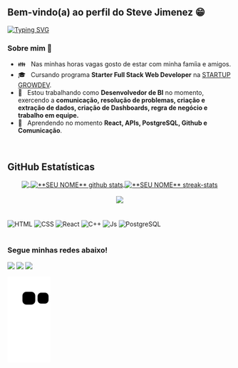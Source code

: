 ## Bem-vindo(a) ao perfil do Steve Jimenez 😁

[![Typing SVG](https://readme-typing-svg.herokuapp.com?font=Fira+Code&size=15&duration=2500&pause=10&color=00FFFF&center=true&multiline=true&height=100&lines=%22Nenhum+homem+%C3%A9+melhor+que+uma;m%C3%A1quina+e+nenhuma+m%C3%A1quina+%C3%A9+melhor;do+que+um+homem+com+uma+m%C3%A1quina.%22;Paul+Tudor+Jones)](https://git.io/typing-svg)

<h3>  Sobre mim 💪  </h3>

- 👪 &nbsp; Nas minhas horas vagas gosto de estar com minha famíia e amigos.
- 🎓 &nbsp; Cursando programa **Starter Full Stack Web Developer** na <a href="https://www.growdev.com.br/">STARTUP GROWDEV</a>.
- 💼 &nbsp; Estou trabalhando como **Desenvolvedor de BI** no momento, exercendo a **comunicação, resolução de problemas, criação e extração de dados, criação de Dashboards, regra de negócio e trabalho em equipe.**
- 🌱 &nbsp; Aprendendo no momento **React, APIs, PostgreSQL, Github e Comunicação**.

<br>

## **GitHub Estatísticas**

<div align="center">
<a href="https://github.com/Jimenez09">
  <img align="center" src="https://github-readme-stats.vercel.app/api/top-langs/?username=Jimenez09&theme=highcontrast&hide_langs_below=1" />
</a>

<a href="https://github.com/Jimenez09">
 <img align="center" src="https://github-readme-stats.vercel.app/api?username=Jimenez09&show_icons=true&theme=highcontrast&line_height=40" alt="**SEU NOME** github stats"/>
</a>
      
<a href="https://github.com/Jimenez09">
 <img align="center" height=314 src="http://github-readme-streak-stats.herokuapp.com?user=Jimenez09&theme=highcontrast&date_format=j%20M%5B%20Y%5D&ring=C2CB12&currStreakLabel=C2CB12&fire=C2CB12&sideNums=00FEFE&currStreakNum=00FEFE" alt="**SEU NOME** streak-stats"/>
</a>
  
</br>
</br>

<img  src="https://github-profile-trophy.vercel.app/?username=Jimenez09&theme=highcontrast&title=Stars,Followers,Commit,Repo&margin-w=30&margin-h=30&row=1&column=4&no-frame=true" />
</div>

</br>
  
<div style="display: inline_block"><br>
  <img align="center" alt="HTML" height="30" width="80" src="https://img.shields.io/badge/-HTML5-333333?style=flat&logo=HTML5">
  <img align="center" alt="CSS" height="30" width="80" src="https://img.shields.io/badge/-CSS-333333?style=flat&logo=CSS3&logoColor=1572B6">
  <img align="center" alt="React" height="30" width="80" src="https://img.shields.io/badge/-React-333333?style=flat&logo=react">
  <img align="center" alt="C++" height="30" width="80" src="https://img.shields.io/badge/-C++-333333?style=flat&logo=C%2B%2B&logoColor=00599C">
  <img align="center" alt="Js" height="30" width="100" src="https://img.shields.io/badge/-JavaScript-333333?style=flat&logo=javascript">
  <img align="center" alt="PostgreSQL" height="30" width="100" src="https://img.shields.io/badge/-PostgreSQL-333333?style=flat&logo=postgresql">
</div>
 
 <br>
 
  ### Segue minhas redes abaixo!
 
<div> 
  <a href="https://www.instagram.com/steveleia/" target="_blank"><img src="https://img.shields.io/badge/-Instagram-%23E4405F?style=for-the-badge&logo=instagram&logoColor=white" target="_blank"></a>
  <a href="stevejimenez09@gmail.com"><img src="https://img.shields.io/badge/-Gmail-%23333?style=for-the-badge&logo=gmail&logoColor=white" target="_blank"></a>
  <a href="https://www.linkedin.com/in/steve-jimenez09" target="_blank"><img src="https://img.shields.io/badge/-LinkedIn-%230077B5?style=for-the-badge&logo=linkedin&logoColor=white" target="_blank"></a> 
 
  ![Snake animation](https://github.com/Jimenez09/Jimenez09/blob/output/github-contribution-grid-snake.svg)

</div>
